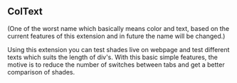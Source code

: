 ## ColText 
(One of the worst name which basically means color and text, based on the current features of this extension and in future the name will be changed.)

Using this extension you can test shades live on webpage and test different texts which suits the length of div's.
With this basic simple features, the motive is to reduce the number of switches between tabs and get a better comparison of shades.
